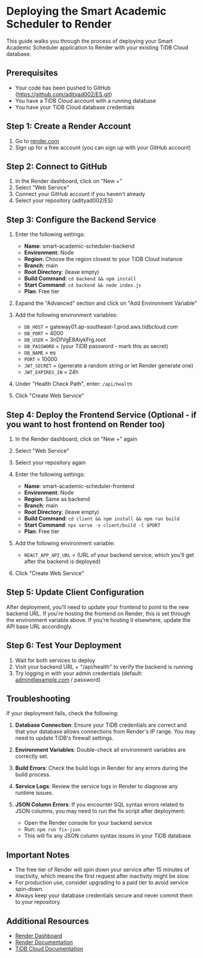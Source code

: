 # Deploying the Smart Academic Scheduler to Render

This guide walks you through the process of deploying your Smart Academic Scheduler application to Render with your existing TiDB Cloud database.

## Prerequisites

- Your code has been pushed to GitHub (https://github.com/adityad002/ES.git)
- You have a TiDB Cloud account with a running database
- You have your TiDB Cloud database credentials

## Step 1: Create a Render Account

1. Go to [render.com](https://render.com/)
2. Sign up for a free account (you can sign up with your GitHub account)

## Step 2: Connect to GitHub

1. In the Render dashboard, click on "New +"
2. Select "Web Service"
3. Connect your GitHub account if you haven't already
4. Select your repository (adityad002/ES)

## Step 3: Configure the Backend Service

1. Enter the following settings:
   - **Name**: smart-academic-scheduler-backend
   - **Environment**: Node
   - **Region**: Choose the region closest to your TiDB Cloud instance
   - **Branch**: main
   - **Root Directory**: (leave empty)
   - **Build Command**: `cd backend && npm install`
   - **Start Command**: `cd backend && node index.js`
   - **Plan**: Free tier

2. Expand the "Advanced" section and click on "Add Environment Variable"

3. Add the following environment variables:
   - `DB_HOST` = gateway01.ap-southeast-1.prod.aws.tidbcloud.com
   - `DB_PORT` = 4000
   - `DB_USER` = 3nDfVgE8AiykFrg.root
   - `DB_PASSWORD` = (your TiDB password - mark this as secret)
   - `DB_NAME` = es
   - `PORT` = 10000
   - `JWT_SECRET` = (generate a random string or let Render generate one)
   - `JWT_EXPIRES_IN` = 24h

4. Under "Health Check Path", enter: `/api/health`

5. Click "Create Web Service"

## Step 4: Deploy the Frontend Service (Optional - if you want to host frontend on Render too)

1. In the Render dashboard, click on "New +" again
2. Select "Web Service"
3. Select your repository again

4. Enter the following settings:
   - **Name**: smart-academic-scheduler-frontend
   - **Environment**: Node
   - **Region**: Same as backend
   - **Branch**: main
   - **Root Directory**: (leave empty)
   - **Build Command**: `cd client && npm install && npm run build`
   - **Start Command**: `npx serve -s client/build -l $PORT`
   - **Plan**: Free tier

5. Add the following environment variable:
   - `REACT_APP_API_URL` = (URL of your backend service, which you'll get after the backend is deployed)

6. Click "Create Web Service"

## Step 5: Update Client Configuration

After deployment, you'll need to update your frontend to point to the new backend URL. If you're hosting the frontend on Render, this is set through the environment variable above. If you're hosting it elsewhere, update the API base URL accordingly.

## Step 6: Test Your Deployment

1. Wait for both services to deploy
2. Visit your backend URL + "/api/health" to verify the backend is running
3. Try logging in with your admin credentials (default: admin@example.com / password)

## Troubleshooting

If your deployment fails, check the following:

1. **Database Connection**: Ensure your TiDB credentials are correct and that your database allows connections from Render's IP range. You may need to update TiDB's firewall settings.

2. **Environment Variables**: Double-check all environment variables are correctly set.

3. **Build Errors**: Check the build logs in Render for any errors during the build process.

4. **Service Logs**: Review the service logs in Render to diagnose any runtime issues.

5. **JSON Column Errors**: If you encounter SQL syntax errors related to JSON columns, you may need to run the fix script after deployment:
   - Open the Render console for your backend service
   - Run: `npm run fix-json`
   - This will fix any JSON column syntax issues in your TiDB database

## Important Notes

- The free tier of Render will spin down your service after 15 minutes of inactivity, which means the first request after inactivity might be slow.
- For production use, consider upgrading to a paid tier to avoid service spin-down.
- Always keep your database credentials secure and never commit them to your repository.

## Additional Resources

- [Render Dashboard](https://dashboard.render.com)
- [Render Documentation](https://render.com/docs)
- [TiDB Cloud Documentation](https://docs.pingcap.com/tidbcloud)